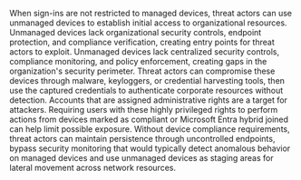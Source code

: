 When sign-ins are not restricted to managed devices, threat actors can use unmanaged devices to establish initial access to organizational resources. Unmanaged devices lack organizational security controls, endpoint protection, and compliance verification, creating entry points for threat actors to exploit. Unmanaged devices lack centralized security controls, compliance monitoring, and policy enforcement, creating gaps in the organization's security perimeter. Threat actors can compromise these devices through malware, keyloggers, or credential harvesting tools, then use the captured credentials to authenticate corporate resources without detection. Accounts that are assigned administrative rights are a target for attackers. Requiring users with these highly privileged rights to perform actions from devices marked as compliant or Microsoft Entra hybrid joined can help limit possible exposure. Without device compliance requirements, threat actors can maintain persistence through uncontrolled endpoints, bypass security monitoring that would typically detect anomalous behavior on managed devices and use unmanaged devices as staging areas for lateral movement across network resources. 
